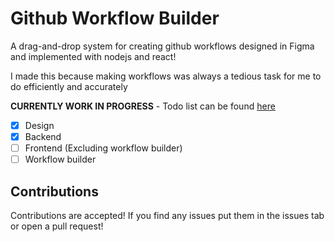 # Github Workflow Builder
A drag-and-drop system for creating github workflows designed in Figma and implemented with nodejs and react!

I made this because making workflows was always a tedious task for me to do efficiently and accurately

**CURRENTLY WORK IN PROGRESS** - Todo list can be found [here](development/TODO.md)
- [x] Design
- [x] Backend
- [ ] Frontend (Excluding workflow builder)
- [ ] Workflow builder

## Contributions
Contributions are accepted! If you find any issues put them in the issues tab or open a pull request!